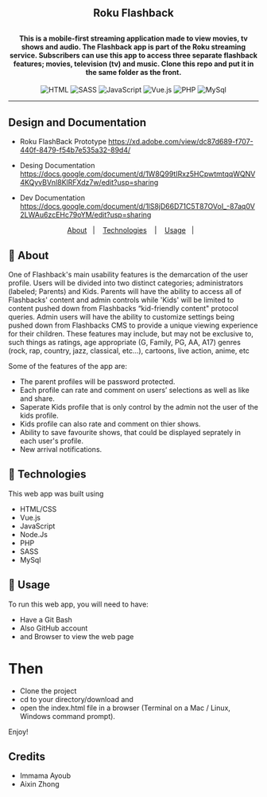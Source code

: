 
<h2 align="center">Roku Flashback<h2>

<h4 align="center">
  This is a mobile-first streaming application  made to view movies, tv shows and audio. The Flashback app is part of the Roku streaming service. Subscribers can use this app to access three separate flashback features; movies, television (tv) and music. Clone this repo and put it in the same folder as the front.
</h4>

<p align="center">
    <img alt="HTML" src="https://img.shields.io/badge/-HTML-E34F26?logo=html5&logoColor=white&style=flat">
  <img alt="SASS" src="https://img.shields.io/badge/-SASS-CC6699?logo=sass&logoColor=white&style=flat">
  <img alt="JavaScript" src="https://img.shields.io/badge/-javaScript-F7DF1E?logo=javascript&logoColor=white&style=flat">
  <img alt="Vue.js" src="https://img.shields.io/badge/-Vue.Js-4FC08D?logo=vue.js&logoColor=white&style=flat">
  <img alt="PHP" src="https://img.shields.io/badge/-PHP-777BB4?logo=php&logoColor=white&style=flat">
  <img alt="MySql" src="https://img.shields.io/badge/-MySql-4479A1?logo=mysql&logoColor=white&style=flat">
</p>


----

## Design and Documentation 
 - Roku FlashBack Prototype https://xd.adobe.com/view/dc87d689-f707-440f-8479-f54b7e535a32-89d4/

 - Desing Documentation https://docs.google.com/document/d/1W8Q99tIRxz5HCpwtmtqqWQNV4KQyvBVnl8KlRFXdz7w/edit?usp=sharing

 - Dev Documentation https://docs.google.com/document/d/1lS8jD66D71C5T87OVoI_-87aq0V2LWAu6zcEHc79oYM/edit?usp=sharing
 

<p align="center">
  <a href="#page_with_curl-about">About</a>&nbsp;&nbsp;&nbsp;|&nbsp;&nbsp;&nbsp;
  <a href="#hammer-technologies">Technologies</a>
  &nbsp;&nbsp;&nbsp;|&nbsp;&nbsp;&nbsp;
  <!-- <a href="#books-requirements">Requirements</a>&nbsp;&nbsp;&nbsp;|&nbsp;&nbsp;&nbsp; -->
  <a href="#rocket-usage">Usage</a>&nbsp;&nbsp;&nbsp;|&nbsp;&nbsp;&nbsp;
  
</p>


## :page_with_curl: About

One of Flashback's main usability features is the demarcation of the user profile. Users will be divided into two distinct categories; administrators (labeled; Parents) and Kids. Parents will have the ability to access all of Flashbacks' content and admin controls while 'Kids' will be limited to content pushed down from Flashbacks “kid-friendly content" protocol queries. Admin users will have the ability to customize settings being pushed down from Flashbacks CMS to provide a
unique viewing experience for their children. These features may include, but may not be exclusive to, such things as ratings, age appropriate (G, Family, PG, AA, A17) genres (rock, rap, country, jazz, classical, etc...), cartoons, live action, anime, etc

Some of the features of the app are:

- The parent profiles will be password protected. 
- Each profile can rate and comment on users’ selections as well as like and share.
- Saperate Kids profile that is only control by the admin not the user of the kids profile.
- Kids profile can also rate and comment on thier shows.
- Ability to save favourite shows, that could be displayed seprately in each user's profile.
- New arrival notifications.


## :hammer: Technologies
This web app was built using
- HTML/CSS
- Vue.js
- JavaScript
- Node.Js
- PHP
- SASS
- MySql


## :rocket: Usage

To run this web app, you will need to have:

 - Have a Git Bash
 - Also GitHub account
 - and Browser to view the web page

# Then 

 - Clone the project
 - cd to your directory/download and
 - open the index.html file in a browser (Terminal on a Mac / Linux, Windows command prompt).


Enjoy!

## Credits
- Immama Ayoub
- Aixin Zhong 


 
 